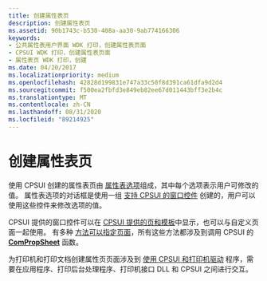 ```yaml
---
title: 创建属性表页
description: 创建属性表页
ms.assetid: 90b1743c-b530-408a-aa30-9ab774166306
keywords:
- 公共属性表用户界面 WDK 打印，创建属性表页面
- CPSUI WDK 打印，创建属性表页面
- 属性表页 WDK 打印，创建
ms.date: 04/20/2017
ms.localizationpriority: medium
ms.openlocfilehash: 42828d199831e747a33c50f8d391ca61dfa9d2d4
ms.sourcegitcommit: f500ea2fbfd3e849eb82ee67d011443bff3e2b4c
ms.translationtype: MT
ms.contentlocale: zh-CN
ms.lasthandoff: 08/31/2020
ms.locfileid: "89214925"
---
```

# <a name="creating-property-sheet-pages"></a>创建属性表页





使用 CPSUI 创建的属性表页由 [属性表选项](property-sheet-options.md)组成，其中每个选项表示用户可修改的值。 属性表选项的对话框是使用一组 [支持 CPSUI 的窗口控件](cpsui-supported-window-controls.md) 创建的，用户可以使用这些控件来修改选项的值。

CPSUI 提供的窗口控件可以在 [CPSUI 提供的页和模板](cpsui-supplied-pages-and-templates.md)中显示，也可以与自定义页面一起使用。 有多种 [方法可以指定页面](methods-for-specifying-pages.md)，所有这些方法都涉及到调用 CPSUI 的 [**ComPropSheet**](/windows-hardware/drivers/ddi/compstui/nc-compstui-pfncompropsheet) 函数。

为打印机和打印文档创建属性页页面涉及到 [使用 CPSUI 和打印机驱动](using-cpsui-with-printer-drivers.md) 程序，需要在应用程序、打印后台处理程序、打印机接口 DLL 和 CPSUI 之间进行交互。

 

